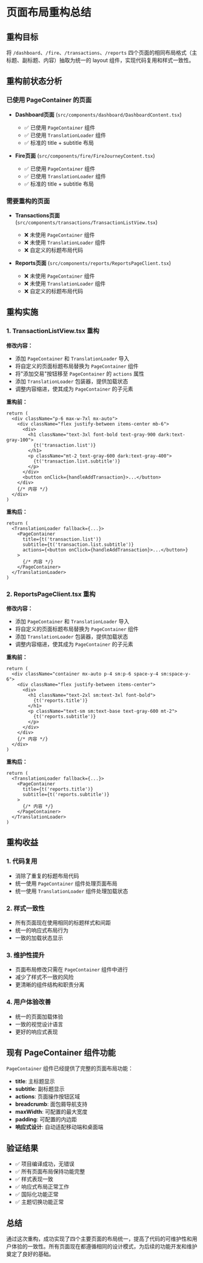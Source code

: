# 页面布局重构总结

## 重构目标
将 `/dashboard`、`/fire`、`/transactions`、`/reports` 四个页面的相同布局格式（主标题、副标题、内容）抽取为统一的 layout 组件，实现代码复用和样式一致性。

## 重构前状态分析

### 已使用 PageContainer 的页面
- **Dashboard页面** (`src/components/dashboard/DashboardContent.tsx`)
  - ✅ 已使用 `PageContainer` 组件
  - ✅ 已使用 `TranslationLoader` 组件
  - ✅ 标准的 title + subtitle 布局

- **Fire页面** (`src/components/fire/FireJourneyContent.tsx`)
  - ✅ 已使用 `PageContainer` 组件
  - ✅ 已使用 `TranslationLoader` 组件
  - ✅ 标准的 title + subtitle 布局

### 需要重构的页面
- **Transactions页面** (`src/components/transactions/TransactionListView.tsx`)
  - ❌ 未使用 `PageContainer` 组件
  - ❌ 未使用 `TranslationLoader` 组件
  - ❌ 自定义的标题布局代码

- **Reports页面** (`src/components/reports/ReportsPageClient.tsx`)
  - ❌ 未使用 `PageContainer` 组件
  - ❌ 未使用 `TranslationLoader` 组件
  - ❌ 自定义的标题布局代码

## 重构实施

### 1. TransactionListView.tsx 重构
**修改内容：**
- 添加 `PageContainer` 和 `TranslationLoader` 导入
- 将自定义的页面标题布局替换为 `PageContainer` 组件
- 将"添加交易"按钮移至 `PageContainer` 的 `actions` 属性
- 添加 `TranslationLoader` 包装器，提供加载状态
- 调整内容缩进，使其成为 `PageContainer` 的子元素

**重构前：**
```tsx
return (
  <div className="p-6 max-w-7xl mx-auto">
    <div className="flex justify-between items-center mb-6">
      <div>
        <h1 className="text-3xl font-bold text-gray-900 dark:text-gray-100">
          {t('transaction.list')}
        </h1>
        <p className="mt-2 text-gray-600 dark:text-gray-400">
          {t('transaction.list.subtitle')}
        </p>
      </div>
      <button onClick={handleAddTransaction}>...</button>
    </div>
    {/* 内容 */}
  </div>
)
```

**重构后：**
```tsx
return (
  <TranslationLoader fallback={...}>
    <PageContainer
      title={t('transaction.list')}
      subtitle={t('transaction.list.subtitle')}
      actions={<button onClick={handleAddTransaction}>...</button>}
    >
      {/* 内容 */}
    </PageContainer>
  </TranslationLoader>
)
```

### 2. ReportsPageClient.tsx 重构
**修改内容：**
- 添加 `PageContainer` 和 `TranslationLoader` 导入
- 将自定义的页面标题布局替换为 `PageContainer` 组件
- 添加 `TranslationLoader` 包装器，提供加载状态
- 调整内容缩进，使其成为 `PageContainer` 的子元素

**重构前：**
```tsx
return (
  <div className="container mx-auto p-4 sm:p-6 space-y-4 sm:space-y-6">
    <div className="flex justify-between items-center">
      <div>
        <h1 className="text-2xl sm:text-3xl font-bold">
          {t('reports.title')}
        </h1>
        <p className="text-sm sm:text-base text-gray-600 mt-2">
          {t('reports.subtitle')}
        </p>
      </div>
    </div>
    {/* 内容 */}
  </div>
)
```

**重构后：**
```tsx
return (
  <TranslationLoader fallback={...}>
    <PageContainer
      title={t('reports.title')}
      subtitle={t('reports.subtitle')}
    >
      {/* 内容 */}
    </PageContainer>
  </TranslationLoader>
)
```

## 重构收益

### 1. 代码复用
- 消除了重复的标题布局代码
- 统一使用 `PageContainer` 组件处理页面布局
- 统一使用 `TranslationLoader` 组件处理加载状态

### 2. 样式一致性
- 所有页面现在使用相同的标题样式和间距
- 统一的响应式布局行为
- 一致的加载状态显示

### 3. 维护性提升
- 页面布局修改只需在 `PageContainer` 组件中进行
- 减少了样式不一致的风险
- 更清晰的组件结构和职责分离

### 4. 用户体验改善
- 统一的页面加载体验
- 一致的视觉设计语言
- 更好的响应式表现

## 现有 PageContainer 组件功能

`PageContainer` 组件已经提供了完整的页面布局功能：
- **title**: 主标题显示
- **subtitle**: 副标题显示  
- **actions**: 页面操作按钮区域
- **breadcrumb**: 面包屑导航支持
- **maxWidth**: 可配置的最大宽度
- **padding**: 可配置的内边距
- **响应式设计**: 自动适配移动端和桌面端

## 验证结果
- ✅ 项目编译成功，无错误
- ✅ 所有页面布局保持功能完整
- ✅ 样式表现一致
- ✅ 响应式布局正常工作
- ✅ 国际化功能正常
- ✅ 主题切换功能正常

## 总结
通过这次重构，成功实现了四个主要页面的布局统一，提高了代码的可维护性和用户体验的一致性。所有页面现在都遵循相同的设计模式，为后续的功能开发和维护奠定了良好的基础。
